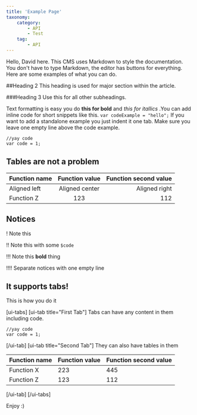 ```yaml
---
title: 'Example Page'
taxonomy:
    category:
        - API
        - Test
    tag:
        - API
---
```


Hello, David here. This CMS uses Markdown to style the documentation. You don't have to type Markdown, the editor has buttons for everything. Here are some examples of what you can do.

##Heading 2
This heading is used for major section within the article.

###Heading 3
Use this for all other subheadings.

Text formatting is easy you do **this for bold** and _this for itallics_ .You can add inline code for short snippets like this. `var codeExample = "hello";` If you want to add a standalone example you just indent it one tab. Make sure you leave one empty line above the code example.

	//yay code
	var code = 1;

## Tables are not a problem
|  Function name  |  Function value  |  Function second value  |
|  :------------  |  :------------:  |  --------------------:  |
|  Aligned left |  Aligned center  |  Aligned right   |
|  Function Z  |  123  |  112  |

## Notices
! Note this

!! Note this with some `$code`

!!! Note this **bold** thing

!!!! Separate notices with one empty line

## It supports tabs!
This is how you do it

[ui-tabs]
[ui-tab title="First Tab"]
Tabs can have any content in them including code.

	//yay code
	var code = 1;
[/ui-tab]
[ui-tab title="Second Tab"]
They can also have tables in them

|  Function name  |  Function value  |  Function second value  |
|  :------------  |  :-------------  |  :--------------------  |
|  Function X  |  223  |  445  |
|  Function Z  |  123  |  112  |

[/ui-tab]
[/ui-tabs]

Enjoy :)
